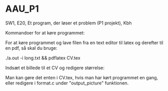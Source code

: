 # AAU_P1
SW1, E20, Et program, der løser et problem (P1 projekt), Kbh

Kommandoer for at køre programmet:

For at køre programmet og lave filen fra en text editor til latex og derefter til en pdf, så skal du bruge:

./a.out -i long.txt && pdflatex CV.tex


Indsæt et billede til et CV og redigere størrelse:

Man kan gøre det enten i CV.tex, hvis man har kørt programmet en gang, eller redigere i format.c under "output_picture" funktionen. 
